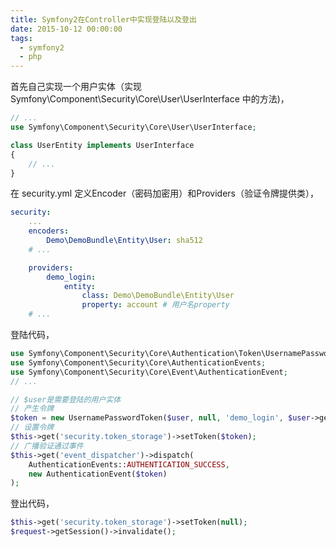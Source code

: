 ```yaml
---
title: Symfony2在Controller中实现登陆以及登出
date: 2015-10-12 00:00:00
tags:
  - symfony2
  - php
---
```

首先自己实现一个用户实体（实现 Symfony\Component\Security\Core\User\UserInterface 中的方法)，

```php
// ...
use Symfony\Component\Security\Core\User\UserInterface;

class UserEntity implements UserInterface
{
    // ...
}
```

在 security.yml 定义Encoder（密码加密用）和Providers（验证令牌提供类），

```yaml
security:
    ...
    encoders:
        Demo\DemoBundle\Entity\User: sha512
    # ...

    providers:
        demo_login:
            entity:
                class: Demo\DemoBundle\Entity\User
                property: account # 用户名property
    # ...
```

登陆代码，

```php
use Symfony\Component\Security\Core\Authentication\Token\UsernamePasswordToken;
use Symfony\Component\Security\Core\AuthenticationEvents;
use Symfony\Component\Security\Core\Event\AuthenticationEvent;
// ...

// $user是需要登陆的用户实体
// 产生令牌
$token = new UsernamePasswordToken($user, null, 'demo_login', $user->getRoles());
// 设置令牌
$this->get('security.token_storage')->setToken($token);
// 广播验证通过事件
$this->get('event_dispatcher')->dispatch(
    AuthenticationEvents::AUTHENTICATION_SUCCESS,
    new AuthenticationEvent($token)
);
```

登出代码，

```php
$this->get('security.token_storage')->setToken(null);
$request->getSession()->invalidate();
```
